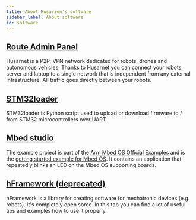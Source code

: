 ```yaml
---
title: About Husarion's software
sidebar_label: About software
id: software
---
```


## [Route Admin Panel](https://husarion.com/software/route-admin-panel/) ##

Husarnet is a P2P, VPN network dedicated for robots, drones and autonomous vehicles. Thanks to Husarnet you can connect your robots, server and laptop to a single network that is independent from any external infrastructure. All traffic goes directly between your robots. 

## [STM32loader](https://husarion.com/software/stm32loader/) ##

STM32loader is Python script used to upload or download firmware to / from STM32 microcontrollers over UART.

## [Mbed studio](https://husarion.com/software/mbed-studio/) ##

The example project is part of the [Arm Mbed OS Official Examples](https://os.mbed.com/code/) and is the [getting started example for Mbed OS](https://os.mbed.com/docs/mbed-os/v5.14/quick-start/index.html). It contains an application that repeatedly blinks an LED on the Mbed OS supporting boards.

## [hFramework (deprecated)](https://husarion.com/software/hframework/) ##

hFramework is a library for creating software for mechatronic devices (e.g. robots). It's completely open sorce. In this tab you can find a lot of useful tips and examples how to use it properly. 